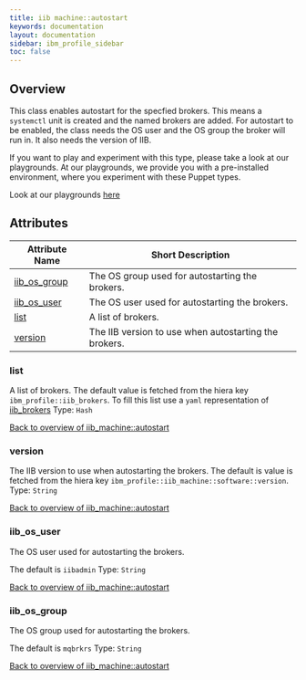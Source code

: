 ```yaml
---
title: iib machine::autostart
keywords: documentation
layout: documentation
sidebar: ibm_profile_sidebar
toc: false
---
```

## Overview

This class enables autostart for the specfied brokers. This means a `systemctl` unit is created and the named brokers are added. For autostart to be enabled, the class needs the OS user and the OS group the broker will run in. It also needs the version of IIB.




If you want to play and experiment with this type, please take a look at our playgrounds. At our playgrounds, 
we provide you with a pre-installed environment, where you experiment with these Puppet types.

Look at our playgrounds [here](/playgrounds#mq)

## Attributes



Attribute Name                                       | Short Description                                     |
---------------------------------------------------- | ----------------------------------------------------- |
[iib_os_group](#iib_machine::autostart_iib_os_group) | The OS group used for autostarting the brokers.       |
[iib_os_user](#iib_machine::autostart_iib_os_user)   | The OS user used for autostarting the brokers.        |
[list](#iib_machine::autostart_list)                 | A list of brokers.                                    |
[version](#iib_machine::autostart_version)           | The IIB version to use when autostarting the brokers. |




### list<a name='iib_machine::autostart_list'>

A list of brokers. The default value is fetched from the hiera key `ibm_profile::iib_brokers`. To fill this list use a `yaml` representation of [iib_brokers](/docs/iib_config/iib_broker.html)
Type: `Hash`


[Back to overview of iib_machine::autostart](#attributes)

### version<a name='iib_machine::autostart_version'>

The IIB version to use when autostarting the brokers. The default is value is fetched from the hiera key `ibm_profile::iib_machine::software::version`.
Type: `String`


[Back to overview of iib_machine::autostart](#attributes)

### iib_os_user<a name='iib_machine::autostart_iib_os_user'>

The OS user used for autostarting the brokers.

The default is `iibadmin`
Type: `String`


[Back to overview of iib_machine::autostart](#attributes)

### iib_os_group<a name='iib_machine::autostart_iib_os_group'>

The OS group used for autostarting the brokers.

The default is `mqbrkrs`
Type: `String`


[Back to overview of iib_machine::autostart](#attributes)
